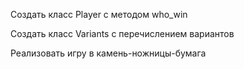 Создать класс Player с методом who_win

Создать класс Variants с перечислением вариантов

Реализовать игру в камень-ножницы-бумага